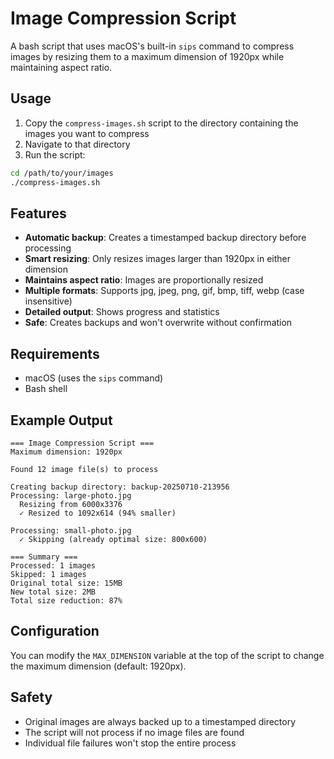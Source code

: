 # Image Compression Script

A bash script that uses macOS's built-in `sips` command to compress images by resizing them to a maximum dimension of 1920px while maintaining aspect ratio.

## Usage

1. Copy the `compress-images.sh` script to the directory containing the images you want to compress
2. Navigate to that directory
3. Run the script:

```bash
cd /path/to/your/images
./compress-images.sh
```

## Features

- **Automatic backup**: Creates a timestamped backup directory before processing
- **Smart resizing**: Only resizes images larger than 1920px in either dimension
- **Maintains aspect ratio**: Images are proportionally resized
- **Multiple formats**: Supports jpg, jpeg, png, gif, bmp, tiff, webp (case insensitive)
- **Detailed output**: Shows progress and statistics
- **Safe**: Creates backups and won't overwrite without confirmation

## Requirements

- macOS (uses the `sips` command)
- Bash shell

## Example Output

```
=== Image Compression Script ===
Maximum dimension: 1920px

Found 12 image file(s) to process

Creating backup directory: backup-20250710-213956
Processing: large-photo.jpg
  Resizing from 6000x3376
  ✓ Resized to 1092x614 (94% smaller)

Processing: small-photo.jpg
  ✓ Skipping (already optimal size: 800x600)

=== Summary ===
Processed: 1 images
Skipped: 1 images
Original total size: 15MB
New total size: 2MB
Total size reduction: 87%
```

## Configuration

You can modify the `MAX_DIMENSION` variable at the top of the script to change the maximum dimension (default: 1920px).

## Safety

- Original images are always backed up to a timestamped directory
- The script will not process if no image files are found
- Individual file failures won't stop the entire process
